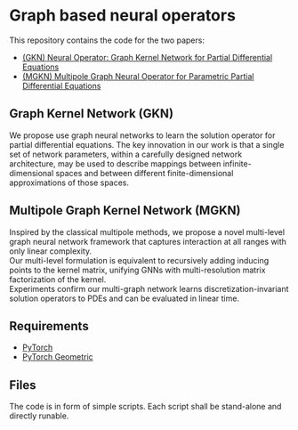 # Graph based neural operators
This repository contains the code for the two papers:
- [(GKN) Neural Operator: Graph Kernel Network for Partial Differential Equations](https://arxiv.org/abs/2003.03485)
- [(MGKN) Multipole Graph Neural Operator for Parametric Partial Differential Equations](https://arxiv.org/abs/2006.09535)

## Graph Kernel Network (GKN) 
We propose use graph neural networks to learn the solution operator 
for partial differential equations.
The key innovation in our work is that a single set of network parameters, 
within a carefully designed network architecture, 
may be used to describe mappings between infinite-dimensional spaces 
and between different finite-dimensional approximations of those spaces. 

## Multipole Graph Kernel Network (MGKN)
Inspired by the classical multipole methods, 
we propose a novel multi-level graph neural network framework 
that captures  interaction at all ranges with only linear complexity.  
Our multi-level formulation is equivalent 
to recursively adding inducing points to the kernel matrix, 
unifying GNNs with multi-resolution matrix factorization of the kernel.  
Experiments confirm our multi-graph network 
learns discretization-invariant solution operators to PDEs 
and can be evaluated in linear time.

## Requirements
- [PyTorch](https://pytorch.org/)
- [PyTorch Geometric](https://pytorch-geometric.readthedocs.io/)


## Files
The code is in form of simple scripts. Each script shall be stand-alone and directly runable.


